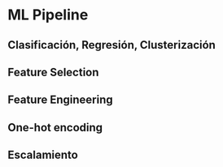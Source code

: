# ML Pipeline
## Clasificación, Regresión, Clusterización

## Feature Selection

## Feature Engineering

## One-hot encoding

## Escalamiento